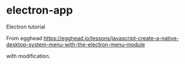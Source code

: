 # electron-app
Electron tutorial 

From egghead https://egghead.io/lessons/javascript-create-a-native-desktop-system-menu-with-the-electron-menu-module

with modification.
